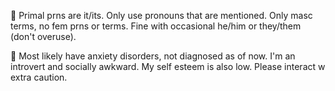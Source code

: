 
🥩 Primal prns are it/its. Only use pronouns that are mentioned. Only masc terms, no fem prns or terms. Fine with occasional he/him or they/them (don't overuse).

🥩 Most likely have anxiety disorders, not diagnosed as of now. I'm an introvert and socially awkward. My self esteem is also low. Please interact w extra caution.





